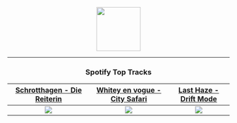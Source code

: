 <p align="center">
  <a href="https://www.tobiasmichael.de">
    <img src="https://tobiasmichael.de/assets/logo.gif" width="100" height="100"/>
  </a>
</p>

---

<h3 align="center">Spotify Top Tracks</h3>

[Schrotthagen - Die Reiterin](https://open.spotify.com/track/5RGrluH4r6ZO4UohRn3pTw)|[Whitey en vogue - City Safari](https://open.spotify.com/track/0GlJT09t26pEuOVYNQftyu)|[Last Haze - Drift Mode](https://open.spotify.com/track/1t0PUHX1vCWc2kyCBWzJSs)
:---:|:----:|:----:
<img src="https://i.scdn.co/image/ab67616d00001e0261c08bca20bb62aaeedf24ed"/>|<img src="https://i.scdn.co/image/ab67616d00001e02270e69c3de45d717925d8196"/>|<img src="https://i.scdn.co/image/ab67616d00001e027f18345e777460b0bb204809"/>